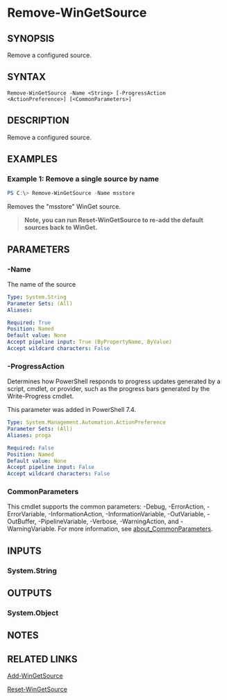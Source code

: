 ﻿---
external help file: Microsoft.WinGet.Client.Cmdlets.dll-Help.xml
Module Name: Microsoft.WinGet.Client
online version:
schema: 2.0.0
---

# Remove-WinGetSource

## SYNOPSIS
Remove a configured source.

## SYNTAX

```
Remove-WinGetSource -Name <String> [-ProgressAction <ActionPreference>] [<CommonParameters>]
```

## DESCRIPTION
Remove a configured source.

## EXAMPLES

### Example 1: Remove a single source by name
```powershell
PS C:\> Remove-WinGetSource -Name msstore
```

Removes the "msstore" WinGet source.

> **Note, you can run Reset-WinGetSource to re-add the default sources back to WinGet.**

## PARAMETERS

### -Name
The name of the source

```yaml
Type: System.String
Parameter Sets: (All)
Aliases:

Required: True
Position: Named
Default value: None
Accept pipeline input: True (ByPropertyName, ByValue)
Accept wildcard characters: False
```

### -ProgressAction

Determines how PowerShell responds to progress updates generated by a script, cmdlet, or provider, such as the progress bars generated by the Write-Progress cmdlet.

This parameter was added in PowerShell 7.4.

```yaml
Type: System.Management.Automation.ActionPreference
Parameter Sets: (All)
Aliases: proga

Required: False
Position: Named
Default value: None
Accept pipeline input: False
Accept wildcard characters: False
```

### CommonParameters
This cmdlet supports the common parameters: -Debug, -ErrorAction, -ErrorVariable, -InformationAction, -InformationVariable, -OutVariable, -OutBuffer, -PipelineVariable, -Verbose, -WarningAction, and -WarningVariable. For more information, see [about_CommonParameters](http://go.microsoft.com/fwlink/?LinkID=113216).

## INPUTS

### System.String

## OUTPUTS

### System.Object
## NOTES

## RELATED LINKS

[Add-WinGetSource](Add-WinGetSource.md)

[Reset-WinGetSource](Reset-WinGetSource.md)
